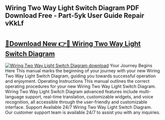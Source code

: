 ## Wiring Two Way Light Switch Diagram PDF Download Free - Part-5yk User Guide Repair vKkLf

# <h2><a href="http://dfsmhq.blite.top/?on=Wiring+Two+Way+Light+Switch+Diagram">🔗Download New 👉🔴 Wiring Two Way Light Switch Diagram</a></h2>

[![Wiring Two Way Light Switch Diagram download](https://i.imgur.com/lujVjoI.png)](http://dfsmhq.blite.top/?on=Wiring+Two+Way+Light+Switch+Diagram)
Your Journey Begins Here This manual marks the beginning of your journey with your new Wiring Two Way Light Switch Diagram, guiding you towards successful operation and enjoyment. Operating Instructions This manual outlines the correct operating procedures for your new Wiring Two Way Light Switch Diagram. Wiring Two Way Light Switch Diagram advanced features include multi-language support, real-time translation, customizable widgets, and voice recognition, all accessible through the user-friendly and customizable interface. Support Available 24/7 Wiring Two Way Light Switch Diagram. Our customer support team is available 24/7 to assist you with any inquiries.
